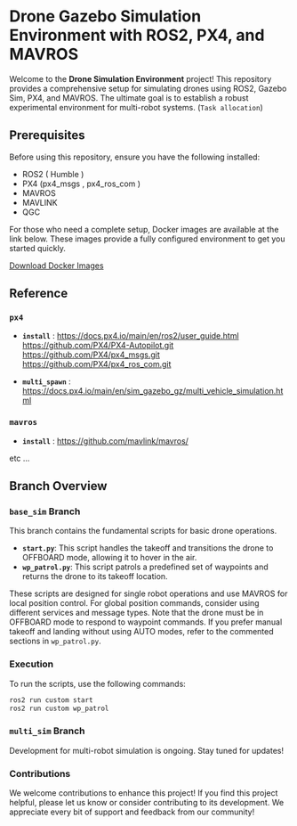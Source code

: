# Drone Gazebo Simulation Environment with ROS2, PX4, and MAVROS

Welcome to the **Drone Simulation Environment** project! This repository provides a comprehensive setup for simulating drones using ROS2, Gazebo Sim, PX4, and MAVROS. The ultimate goal is to establish a robust experimental environment for multi-robot systems. (`Task allocation`)

## Prerequisites

Before using this repository, ensure you have the following installed:

- ROS2 ( Humble )
- PX4  (px4_msgs , px4_ros_com )
- MAVROS
- MAVLINK
- QGC

For those who need a complete setup, Docker images are available at the link below. These images provide a fully configured environment to get you started quickly.

[Download Docker Images](#) <!-- Add your Docker image link here -->

## Reference

### `px4`
- **`install`** : 
https://docs.px4.io/main/en/ros2/user_guide.html
https://github.com/PX4/PX4-Autopilot.git
https://github.com/PX4/px4_msgs.git
https://github.com/PX4/px4_ros_com.git

- **`multi_spawn`** : https://docs.px4.io/main/en/sim_gazebo_gz/multi_vehicle_simulation.html

### `mavros`
- **`install`** : 
https://github.com/mavlink/mavros/


etc ...

## Branch Overview

### `base_sim` Branch

This branch contains the fundamental scripts for basic drone operations.

- **`start.py`**: This script handles the takeoff and transitions the drone to OFFBOARD mode, allowing it to hover in the air.
- **`wp_patrol.py`**: This script patrols a predefined set of waypoints and returns the drone to its takeoff location.

These scripts are designed for single robot operations and use MAVROS for local position control. 
For global position commands, consider using different services and message types. Note that the drone must be in OFFBOARD mode to respond to waypoint commands. 
If you prefer manual takeoff and landing without using AUTO modes, refer to the commented sections in `wp_patrol.py`.

### Execution

To run the scripts, use the following commands:

```bash
ros2 run custom start
ros2 run custom wp_patrol
```

### `multi_sim` Branch

Development for multi-robot simulation is ongoing. Stay tuned for updates!

### Contributions
We welcome contributions to enhance this project! If you find this project helpful, please let us know or consider contributing to its development. We appreciate every bit of support and feedback from our community!
